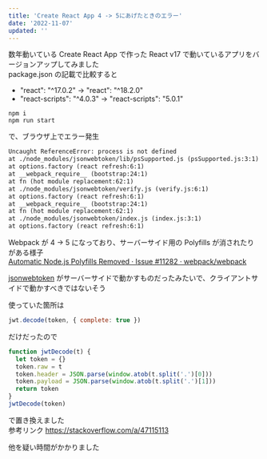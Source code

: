 ```yaml
---
title: 'Create React App 4 -> 5にあげたときのエラー'
date: '2022-11-07'
updated: ''
---
```


数年動いている Create React App で作った React v17 で動いているアプリをバージョンアップしてみました  
package.json の記載で比較すると

- "react": "^17.0.2" -> "react": "^18.2.0"
- "react-scripts": "^4.0.3" -> "react-scripts": "5.0.1"

```
npm i
npm run start
```

で、ブラウザ上でエラー発生

```error.txt
Uncaught ReferenceError: process is not defined
at ./node_modules/jsonwebtoken/lib/psSupported.js (psSupported.js:3:1)
at options.factory (react refresh:6:1)
at __webpack_require__ (bootstrap:24:1)
at fn (hot module replacement:62:1)
at ./node_modules/jsonwebtoken/verify.js (verify.js:6:1)
at options.factory (react refresh:6:1)
at __webpack_require__ (bootstrap:24:1)
at fn (hot module replacement:62:1)
at ./node_modules/jsonwebtoken/index.js (index.js:3:1)
at options.factory (react refresh:6:1)
```

Webpack が 4 -> 5 になっており、サーバーサイド用の Polyfills が消されたりがある様子  
[Automatic Node.js Polyfills Removed · Issue #11282 · webpack/webpack](https://github.com/webpack/webpack/issues/11282)

[jsonwebtoken](https://github.com/auth0/node-jsonwebtoken) がサーバーサイドで動かすものだったみたいで、クライアントサイドで動かすべきではないそう

使っていた箇所は

```js
jwt.decode(token, { complete: true })
```

だけだったので

```js
function jwtDecode(t) {
  let token = {}
  token.raw = t
  token.header = JSON.parse(window.atob(t.split('.')[0]))
  token.payload = JSON.parse(window.atob(t.split('.')[1]))
  return token
}
jwtDecode(token)
```

で置き換えました  
参考リンク https://stackoverflow.com/a/47115113

他を疑い時間がかかりました
